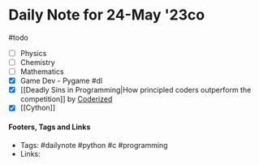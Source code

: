 
# Daily Note for 24-May '23co
#todo
- [ ] Physics
- [ ] Chemistry
- [ ] Mathematics
- [x] Game Dev - Pygame
#dl 
- [x] [[Deadly Sins in Programming|How principled coders outperform the competition]] by [Coderized](https://www.youtube.com/@coderized)
- [x] [[Cython]]
#### Footers, Tags and Links
- Tags: #dailynote #python #c #programming 
- Links: 

[^1]: